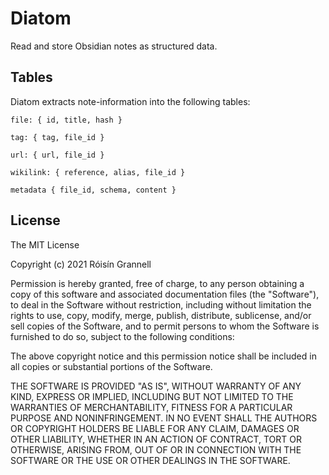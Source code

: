 
# Diatom

Read and store Obsidian notes as structured data.

## Tables

Diatom extracts note-information into the following tables:

`file: { id, title, hash }`

`tag: { tag, file_id }`

`url: { url, file_id }`

`wikilink: { reference, alias, file_id }`

`metadata { file_id, schema, content }`

## License

The MIT License

Copyright (c) 2021 Róisín Grannell

Permission is hereby granted, free of charge, to any person obtaining a copy of this software and associated documentation files (the "Software"), to deal in the Software without restriction, including without limitation the rights to use, copy, modify, merge, publish, distribute, sublicense, and/or sell copies of the Software, and to permit persons to whom the Software is furnished to do so, subject to the following conditions:

The above copyright notice and this permission notice shall be included in all copies or substantial portions of the Software.

THE SOFTWARE IS PROVIDED "AS IS", WITHOUT WARRANTY OF ANY KIND, EXPRESS OR IMPLIED, INCLUDING BUT NOT LIMITED TO THE WARRANTIES OF MERCHANTABILITY, FITNESS FOR A PARTICULAR PURPOSE AND NONINFRINGEMENT. IN NO EVENT SHALL THE AUTHORS OR COPYRIGHT HOLDERS BE LIABLE FOR ANY CLAIM, DAMAGES OR OTHER LIABILITY, WHETHER IN AN ACTION OF CONTRACT, TORT OR OTHERWISE, ARISING FROM, OUT OF OR IN CONNECTION WITH THE SOFTWARE OR THE USE OR OTHER DEALINGS IN THE SOFTWARE.
